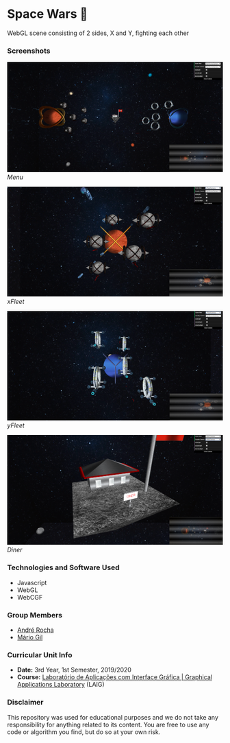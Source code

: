 # Space Wars :space_invader:
WebGL scene consisting of 2 sides, X and Y, fighting each other

### Screenshots
![Scene](https://github.com/andrefmrocha/Space-Wars/blob/master/screenshots/all.png) *Menu*

![xFleet](https://github.com/andrefmrocha/Space-Wars/blob/master/screenshots/xfleet.png) *xFleet*

![yFleet](https://github.com/andrefmrocha/Space-Wars/blob/master/screenshots/yfleet.png) *yFleet*

![Diner](https://github.com/andrefmrocha/Space-Wars/blob/master/screenshots/diner.png) *Diner*


### Technologies and Software Used
* Javascript
* WebGL
* WebCGF

### Group Members
* [André Rocha](https://github.com/andrefmrocha "andrefmrocha")
* [Mário Gil](https://github.com/GambuzX "GambuzX")

### Curricular Unit Info
* **Date:** 3rd Year, 1st Semester, 2019/2020
* **Course:** [Laboratório de Aplicações com Interface Gráfica | Graphical Applications Laboratory](https://sigarra.up.pt/feup/en/UCURR_GERAL.FICHA_UC_VIEW?pv_ocorrencia_id=436446 "LAIG") (LAIG)

### Disclaimer 
This repository was used for educational purposes and we do not take any responsibility for anything related to its content. You are free to use any code or algorithm you find, but do so at your own risk.
